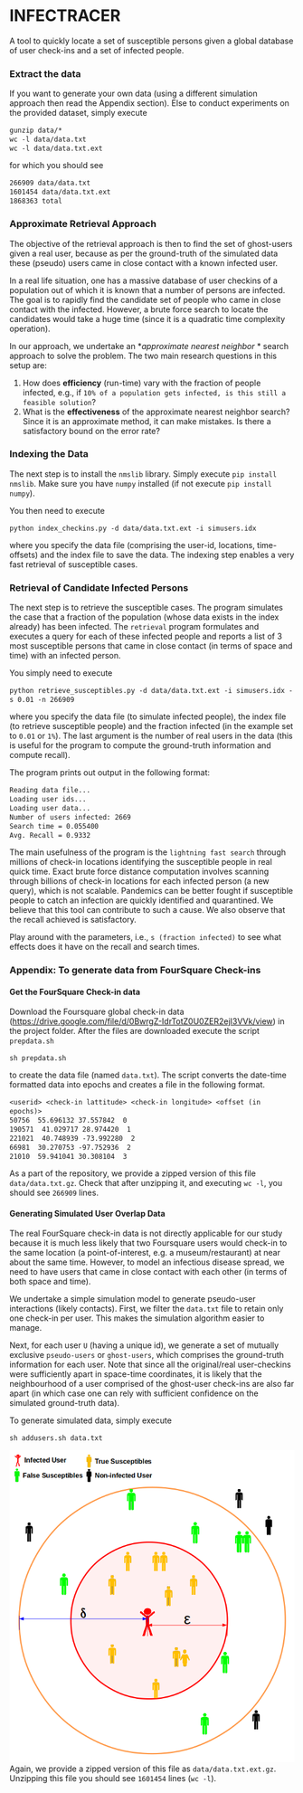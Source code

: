 # INFECTRACER

  

A tool to quickly locate a set of susceptible persons given a global database of user check-ins and a set of infected people.


### Extract the data

If you want to generate your own data (using a different simulation approach then read the Appendix section).  Else to conduct experiments on the provided dataset, simply execute

```
gunzip data/*
wc -l data/data.txt
wc -l data/data.txt.ext
```
for which you should see
```
266909 data/data.txt
1601454 data/data.txt.ext
1868363 total
```

### Approximate Retrieval Approach

The objective of the retrieval approach is then to find the set of ghost-users given a real user, because as per the ground-truth of the simulated data these (pseudo) users came in close contact with a known infected user. 

In a real life situation, one has a massive database of user checkins of a population out of which it is known that a number of persons are infected. The goal is to rapidly find the candidate set of people who came in close contact with the infected. However, a brute force search to locate the candidates would take a huge time (since it is a quadratic time complexity operation).

In our approach, we undertake an **approximate nearest neighbor* * search approach to solve the problem. The two main research questions in this setup are:

1. How does **efficiency** (run-time) vary with the fraction of people infected, e.g., if `10% of a population gets infected, is this still a feasible solution`?
2. What is the **effectiveness** of the approximate nearest neighbor search? Since it is an approximate method, it can make mistakes. Is there a satisfactory bound on the error rate?

 
 ### Indexing the Data
  
The next step is to install the `nmslib` library. Simply execute `pip install nmslib`. Make sure you have `numpy` installed (if not execute `pip install numpy`).

You then need to execute
```
python index_checkins.py -d data/data.txt.ext -i simusers.idx
``` 
where you specify the data file (comprising the user-id, locations, time-offsets) and the index file to save the data. The indexing step enables a very fast retrieval of susceptible cases.

### Retrieval of Candidate Infected Persons

The next step is to retrieve the susceptible cases. The program simulates the case that a fraction of the population (whose data exists in the index already) has been infected. The `retrieval` program formulates and executes a query for each of these infected people and reports a list of 3 most susceptible persons that came in close contact (in terms of space and time) with an infected person.

You simply need to execute
```
python retrieve_susceptibles.py -d data/data.txt.ext -i simusers.idx -s 0.01 -n 266909
``` 
where you specify the data file (to simulate infected people), the index file (to retrieve susceptible people) and the fraction infected (in the example set to `0.01` or `1%`).
The last argument is the number of real users in the data (this is useful for the program to compute the ground-truth information and compute recall).

The program prints out output in the following format:
```
Reading data file...
Loading user ids...
Loading user data...
Number of users infected: 2669
Search time = 0.055400
Avg. Recall = 0.9332
```
 
 The main usefulness of the program is the `lightning fast search` through millions of check-in locations identifying the susceptible people in real quick time. Exact brute force distance computation involves scanning through billions of check-in locations for each infected person (a new query), which is not scalable. Pandemics can be better fought if susceptible people to catch an infection are quickly identified and quarantined. We believe that this tool can contribute to such a cause. We also observe that the recall achieved is satisfactory.

Play around with the parameters, i.e., `s (fraction infected)` to see what effects does it have on the recall and search times.


### Appendix: To generate data from FourSquare Check-ins

#### Get the FourSquare Check-in data

Download the Foursquare global check-in data (https://drive.google.com/file/d/0BwrgZ-IdrTotZ0U0ZER2ejI3VVk/view) in the project folder. After the files are downloaded execute the script `prepdata.sh`
```
sh prepdata.sh
```
to create the data file (named `data.txt`). The script converts the date-time formatted data into epochs and creates a file in the following format.
```
<userid> <check-in lattitude> <check-in longitude> <offset (in epochs)>
50756  55.696132 37.557842  0
190571  41.029717 28.974420  1
221021  40.748939 -73.992280  2
66981  30.270753 -97.752936  2
21010  59.941041 30.308104  3
```

As a part of the repository, we provide a zipped version of this file `data/data.txt.gz`. Check that after unzipping it, and executing `wc -l`, you should see `266909` lines.


#### Generating Simulated User Overlap Data 

The real FourSquare check-in data is not directly applicable for our study because it is much less likely that two Foursquare users would check-in to the same location (a point-of-interest, e.g. a museum/restaurant) at near about the same time. However, to model an infectious disease spread, we need to have users that came in close contact with each other (in terms of both space and time).

We undertake a simple simulation model to generate pseudo-user interactions (likely contacts). First, we filter the `data.txt` file to retain only one check-in per user. This makes the simulation algorithm easier to manage.

Next, for each user `U` (having a unique id),  we generate a set of mutually exclusive `pseudo-users` or `ghost-users`, which comprises the ground-truth information for each user. Note that since all the original/real user-checkins were sufficiently apart in space-time coordinates, it is likely that the neighbourhood of a user comprised of the ghost-user check-ins are also far apart  (in which case one can rely with sufficient confidence on the simulated ground-truth data).

To generate simulated data, simply execute
```
sh addusers.sh data.txt
```

![Alt text](Infected_noninfected.png?raw=true)
Again, we provide a zipped version of this file as `data/data.txt.ext.gz`. Unzipping this file you should see `1601454` lines (`wc -l`).


